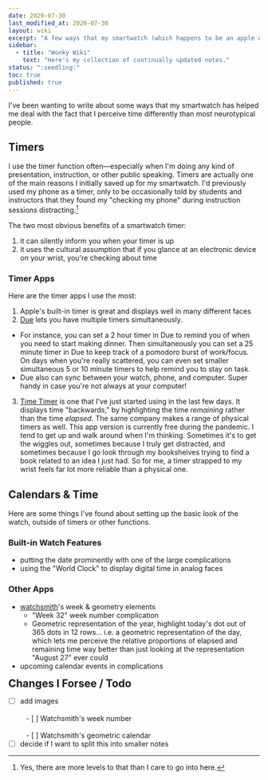```yaml
---
date: 2020-07-30
last_modified_at: 2020-07-30
layout: wiki
excerpt: "A few ways that my smartwatch (which happens to be an apple watch) helps me out with ADHD-related struggles."
sidebar:
  - title: "Wonky Wiki"
    text: "Here's my collection of continually updated notes."
status: ":seedling:"
toc: true
published: true
---
```

I've been wanting to write about some ways that my smartwatch has helped me deal with the fact that I perceive time differently than most neurotypical people.  

## Timers  

I use the timer function often—especially when I'm doing any kind of presentation, instruction, or other public speaking. Timers are actually one of the main reasons I initially saved up for my smartwatch. I'd previously used my phone as a timer, only to be occasionally told by students and instructors that they found my "checking my phone" during instruction sessions distracting.[^ptd]  

[^ptd]: Yes, there are more levels to that than I care to go into here.  

The two most obvious benefits of a smartwatch timer:
1. it can silently inform you when your timer is up  
2. it uses the cultural assumption that if you glance at an electronic device on your wrist, you're checking about time  

### Timer Apps

Here are the timer apps I use the most:  

1. Apple's built-in timer is great and displays well in many different faces  
2. [Due](https://www.dueapp.com) lets you have multiple timers simultaneously.  
  - For instance, you can set a 2 hour timer in Due to remind you of when you need to start making dinner. Then simultaneously you can set a 25 minute timer in Due to keep track of a pomodoro burst of work/focus. On days when you're really scattered, you can even set smaller simultaneous 5 or 10 minute timers to help remind you to stay on task.  
  - Due also can sync between your watch, phone, and computer. Super handy in case you're not always at your computer!
3. [Time Timer](https://www.timetimer.com/collections/applications) is one that I've just started using in the last few days. It displays time "backwards," by highlighting the time _remaining_ rather than the time _elapsed_. The same company makes a range of physical timers as well. This app version is currently free during the pandemic. I tend to get up and walk around when I'm thinking. Sometimes it's to get the wiggles out, sometimes because I truly get distracted, and sometimes because I go look through my bookshelves trying to find a book related to an idea I just had. So for me, a timer strapped to my wrist feels far lot more reliable than a physical one.  

## Calendars & Time  

Here are some things I've found about setting up the basic look of the watch, outside of timers or other functions.  

### Built-in Watch Features  
  - putting the date prominently with one of the large complications  
  - using the "World Clock" to display digital time in analog faces  

### Other Apps  

- [watchsmith](https://apps.apple.com/us/app/watchsmith/id1483088503#?platform=appleWatch)'s week & geometry elements  
  - "Week 32" week number complication  
  - Geometric representation of the year, highlight today's dot out of 365 dots in 12 rows… i.e. a geometric representation of the day, which lets me perceive the relative proportions of elapsed and remaining time way better than just looking at the representation "August 27" ever could  
- upcoming calendar events in complications  

<div class="notice--info">
<h2 style="margin: 0em;">Changes I Forsee / Todo</h2>  

- [ ] add images<br>  
&nbsp;&nbsp;  - [ ] Watchsmith's week number<br>  
&nbsp;&nbsp;   - [ ] Watchsmith's geometric calendar<br>  
- [ ] decide if I want to split this into smaller notes<br>  
</div>